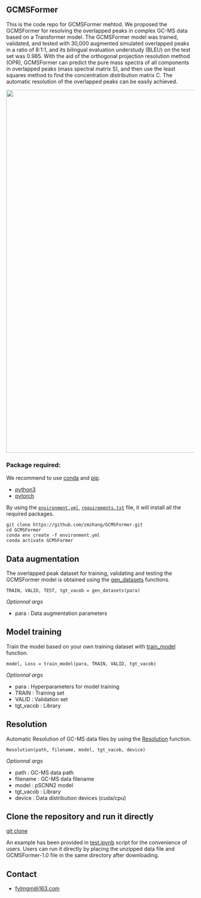 ## GCMSFormer

This is the code repo for GCMSFormer mehtod. We proposed the GCMSFormer for resolving the overlapped peaks in complex GC-MS data based on a Transformer model. The GCMSFormer model was trained, validated, and tested with 30,000 augmented simulated overlapped peaks in a ratio of 8:1:1, and its bilingual evaluation understudy (BLEU) on the test set was 0.985. With the aid of the orthogonal projection resolution method (OPR), GCMSFormer can predict the pure mass spectra of all components in overlapped peaks (mass spectral matrix S), and then use the least squares method to find the concentration distribution matrix C. The automatic resolution of the overlapped peaks can be easily achieved. 

<div align="center">
<img src="https://github.com/zmzhang/GCMSFormer/blob/main/workflow.png" width=809 height=970 />
</div>






### Package required:
We recommend to use [conda](https://conda.io/docs/user-guide/install/download.html) and [pip](https://pypi.org/project/pip/).
- [python3](https://www.python.org/)
- [pytorch](https://pytorch.org/) 

By using the [`environment.yml`](https://github.com/zmzhang/GCMSFormer/blob/main/environment.yml), [`requirements.txt`](https://github.com/zmzhang/GCMSFormer/blob/main/requirements.txt) file, it will install all the required packages.

    git clone https://github.com/zmzhang/GCMSFormer.git
    cd GCMSFormer
    conda env create -f environment.yml
    conda activate GCMSFormer
    
## Data augmentation

The overlapped peak dataset for training, validating and testing the GCMSFormer model is obtained using the [gen_datasets](https://github.com/zmzhang/GCMSFormer/blob/main/GCMSFormer/da.py#L426) functions.

    TRAIN, VALID, TEST, tgt_vacob = gen_datasets(para)

*Optionnal args*
- para : Data augmentation parameters 

## Model training
Train the model based on your own training dataset with [train_model](https://github.com/zmzhang/GCMSFormer/blob/main/GCMSFormer/GCMSFormer.py#L357) function.

    model, Loss = train_model(para, TRAIN, VALID, tgt_vacob)

*Optionnal args*
- para : Hyperparameters for model training
- TRAIN : Training set
- VALID : Validation set
- tgt_vacob : Library

## Resolution

Automatic Resolution of GC-MS data files by using the [Resolution](https://github.com/zmzhang/GCMSFormer/blob/main/GCMSFormer/Resolution.py#L50) function.

    Resolution(path, filename, model, tgt_vacob, device)
    
*Optionnal args*
- path : GC-MS data path
- filename : GC-MS data filename
- model : pSCNN2 model
- tgt_vacob : Library
- device : Data distribution devices (cuda/cpu)

## Clone the repository and run it directly
[git clone](https://github.com/zmzhang/GCMSFormer)

An example has been provided in [test.ipynb](https://github.com/zmzhang/GCMSFormer/blob/main/test.ipynb) script for the convenience of users. Users can run it directly by placing the unzipped data file and GCMSFormer-1.0 file in the same directory after downloading.

## Contact
- fylmgm@163.com

